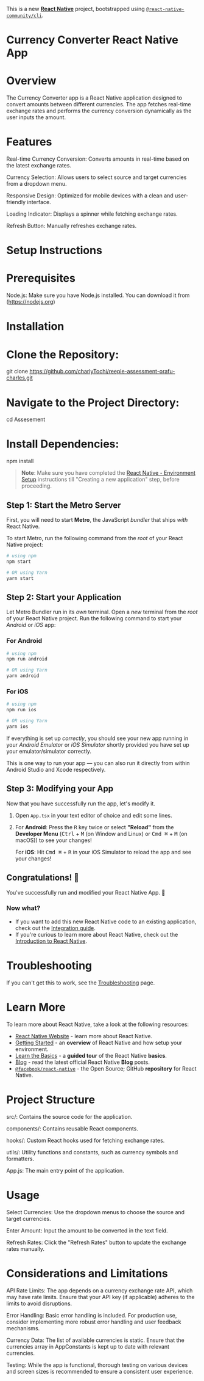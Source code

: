 This is a new [**React Native**](https://reactnative.dev) project, bootstrapped using [`@react-native-community/cli`](https://github.com/react-native-community/cli).

# Currency Converter React Native App

# Overview

The Currency Converter app is a React Native application designed to convert amounts between different currencies. The app fetches real-time exchange rates and performs the currency conversion dynamically as the user inputs the amount.

# Features

Real-time Currency Conversion: Converts amounts in real-time based on the latest exchange rates.

Currency Selection: Allows users to select source and target currencies from a dropdown menu.

Responsive Design: Optimized for mobile devices with a clean and user-friendly interface.

Loading Indicator: Displays a spinner while fetching exchange rates.

Refresh Button: Manually refreshes exchange rates.

# Setup Instructions

# Prerequisites

Node.js: Make sure you have Node.js installed. You can download it from (https://nodejs.org)

# Installation

# Clone the Repository:

git clone https://github.com/charlyTochi/reeple-assessment-orafu-charles.git

# Navigate to the Project Directory:

cd Assesement

# Install Dependencies:

npm install

> **Note**: Make sure you have completed the [React Native - Environment Setup](https://reactnative.dev/docs/environment-setup) instructions till "Creating a new application" step, before proceeding.

## Step 1: Start the Metro Server

First, you will need to start **Metro**, the JavaScript _bundler_ that ships _with_ React Native.

To start Metro, run the following command from the _root_ of your React Native project:

```bash
# using npm
npm start

# OR using Yarn
yarn start
```

## Step 2: Start your Application

Let Metro Bundler run in its _own_ terminal. Open a _new_ terminal from the _root_ of your React Native project. Run the following command to start your _Android_ or _iOS_ app:

### For Android

```bash
# using npm
npm run android

# OR using Yarn
yarn android
```

### For iOS

```bash
# using npm
npm run ios

# OR using Yarn
yarn ios
```

If everything is set up _correctly_, you should see your new app running in your _Android Emulator_ or _iOS Simulator_ shortly provided you have set up your emulator/simulator correctly.

This is one way to run your app — you can also run it directly from within Android Studio and Xcode respectively.

## Step 3: Modifying your App

Now that you have successfully run the app, let's modify it.

1. Open `App.tsx` in your text editor of choice and edit some lines.
2. For **Android**: Press the <kbd>R</kbd> key twice or select **"Reload"** from the **Developer Menu** (<kbd>Ctrl</kbd> + <kbd>M</kbd> (on Window and Linux) or <kbd>Cmd ⌘</kbd> + <kbd>M</kbd> (on macOS)) to see your changes!

   For **iOS**: Hit <kbd>Cmd ⌘</kbd> + <kbd>R</kbd> in your iOS Simulator to reload the app and see your changes!

## Congratulations! :tada:

You've successfully run and modified your React Native App. :partying_face:

### Now what?

- If you want to add this new React Native code to an existing application, check out the [Integration guide](https://reactnative.dev/docs/integration-with-existing-apps).
- If you're curious to learn more about React Native, check out the [Introduction to React Native](https://reactnative.dev/docs/getting-started).

# Troubleshooting

If you can't get this to work, see the [Troubleshooting](https://reactnative.dev/docs/troubleshooting) page.

# Learn More

To learn more about React Native, take a look at the following resources:

- [React Native Website](https://reactnative.dev) - learn more about React Native.
- [Getting Started](https://reactnative.dev/docs/environment-setup) - an **overview** of React Native and how setup your environment.
- [Learn the Basics](https://reactnative.dev/docs/getting-started) - a **guided tour** of the React Native **basics**.
- [Blog](https://reactnative.dev/blog) - read the latest official React Native **Blog** posts.
- [`@facebook/react-native`](https://github.com/facebook/react-native) - the Open Source; GitHub **repository** for React Native.

# Project Structure

src/: Contains the source code for the application.

components/: Contains reusable React components.

hooks/: Custom React hooks used for fetching exchange rates.

utils/: Utility functions and constants, such as currency symbols and formatters.

App.js: The main entry point of the application.


# Usage

Select Currencies: Use the dropdown menus to choose the source and target currencies.

Enter Amount: Input the amount to be converted in the text field.

Refresh Rates: Click the "Refresh Rates" button to update the exchange rates manually.


# Considerations and Limitations

API Rate Limits: The app depends on a currency exchange rate API, which may have rate limits. Ensure that your API key (if applicable) adheres to the limits to avoid disruptions.

Error Handling: Basic error handling is included. For production use, consider implementing more robust error handling and user feedback mechanisms.

Currency Data: The list of available currencies is static. Ensure that the currencies array in AppConstants is kept up to date with relevant currencies.

Testing: While the app is functional, thorough testing on various devices and screen sizes is recommended to ensure a consistent user experience.

